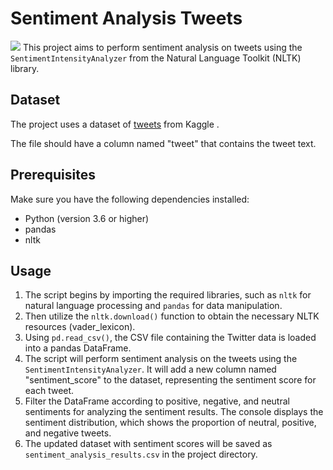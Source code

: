 # Sentiment Analysis Tweets
![](https://9to5mac.com/wp-content/uploads/sites/6/2019/09/Twitter.jpg?quality=82&strip=all&w=1600)
This project aims to perform sentiment analysis on tweets using the `SentimentIntensityAnalyzer` from the Natural Language Toolkit (NLTK) library.

## Dataset

The project uses a dataset of [tweets](https://www.kaggle.com/datasets/dineshpiyasamara/sentiment-analysis-dataset/data) from Kaggle .

The file should have a column named "tweet" that contains the tweet text.

## Prerequisites

Make sure you have the following dependencies installed:

- Python (version 3.6 or higher)
- pandas
- nltk

## Usage

1. The script begins by importing the required libraries, such as `nltk` for natural language processing and `pandas` for data manipulation.
2. Then utilize the `nltk.download()` function to obtain the necessary NLTK resources (vader_lexicon).
3. Using `pd.read_csv()`, the CSV file containing the Twitter data is loaded into a pandas DataFrame.
4. The script will perform sentiment analysis on the tweets using the `SentimentIntensityAnalyzer`. It will add a new column named "sentiment_score" to the dataset, representing the sentiment score for each tweet.
5. Filter the DataFrame according to positive, negative, and neutral sentiments for analyzing the sentiment results. The console displays the sentiment distribution, which shows the proportion of neutral, positive, and negative tweets.
6. The updated dataset with sentiment scores will be saved as `sentiment_analysis_results.csv` in the project directory.
